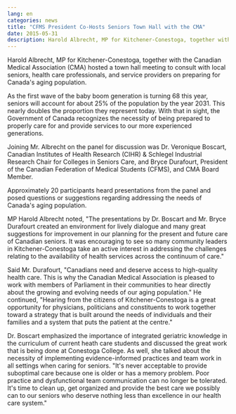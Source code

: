 ```yaml
---
lang: en
categories: news
title: "CFMS President Co-Hosts Seniors Town Hall with the CMA"
date: 2015-05-31
description: Harold Albrecht, MP for Kitchener-Conestoga, together with the Canadian Medical Association (CMA) hosted a town hall meeting to consult with local seniors, health care professionals, and service providers on preparing for Canada's aging population.
---
```


Harold Albrecht, MP for Kitchener-Conestoga, together with the Canadian Medical Association (CMA) hosted a town hall meeting to consult with local seniors, health care professionals, and service providers on preparing for Canada's aging population.

As the first wave of the baby boom generation is turning 68 this year, seniors will account for about 25% of the population by the year 2031. This nearly doubles the proportion they represent today. With that in sight, the Government of Canada recognizes the necessity of being prepared to properly care for and provide services to our more experienced generations.

Joining Mr. Albrecht on the panel for discussion was Dr. Veronique Boscart, Canadian Institutes of Health Research (CIHR) & Schlegel Industrial Research Chair for Colleges in Seniors Care, and Bryce Durafourt, President of the Canadian Federation of Medical Students (CFMS), and CMA Board Member. 

Approximately 20 participants heard presentations from the panel and posed questions or suggestions regarding addressing the needs of Canada's aging population.

MP Harold Albrecht noted, "The presentations by Dr. Boscart and Mr. Bryce Durafourt created an environment for lively dialogue and many great suggestions for improvement in our planning for the present and future care of Canadian seniors. It was encouraging to see so many community leaders in Kitchener-Conestoga take an active interest in addressing the challenges relating to the availability of health services across the continuum of care."

Said Mr. Durafourt, "Canadians need and deserve access to high-quality health care.  This is why the Canadian Medical Association is pleased to work with members of Parliament in their communities to hear directly about the growing and evolving needs of our aging population." He continued, "Hearing from the citizens of Kitchener-Conestoga is a great opportunity for physicians, politicians and constituents to work together toward a strategy that is built around the needs of individuals and their families and a system that puts the patient at the centre."

Dr. Boscart emphasized the importance of integrated geriatric knowledge in the curriculum of current heath care students and discussed the great work that is being done at Conestoga College. As well, she talked about the necessity of implementing evidence-informed practices and team work in all settings when caring for seniors. "It's never acceptable to provide suboptimal care because one is older or has a memory problem. Poor practice and dysfunctional team communication can no longer be tolerated. It's time to clean up, get organized and provide the best care we possibly can to our seniors who deserve nothing less than excellence in our health care system."